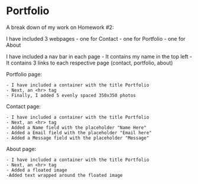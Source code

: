 # Portfolio

A break down of my work on Homework #2:

I have included 3 webpages
    - one for Contact
    - one for Portfolio
    - one for About

I have included a nav bar in each page 
    - It contains my name in the top left
    - It contains 3 links to each respective page (contact, portfolio, about)

Portfolio page:

    - I have included a container with the title Portfolio
    - Next, an <hr> tag
    - Finally, I added 5 evenly spaced 350x350 photos
    

Contact page:

    - I have included a container with the title Portfolio
    - Next, an <hr> tag
    - Added a Name field with the placeholder "Name Here"
    - Added a Email field with the placeholder "Email here"
    - Added a Message field with the placeholder "Message"

About page:

    - I have included a container with the title Portfolio
    - Next, an <hr> tag
    - Added a floated image
    -Added text wrapped around the floated image
